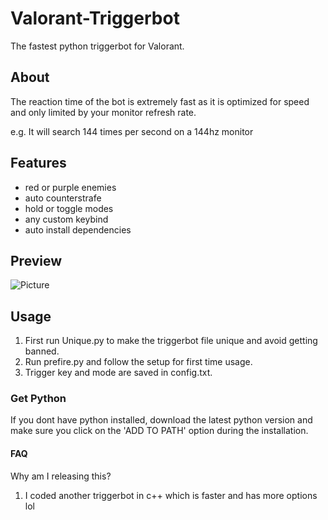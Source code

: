 # Valorant-Triggerbot
The fastest python triggerbot for Valorant.

## About
The reaction time of the bot is extremely fast as it is optimized for speed and only limited by your monitor refresh rate.

e.g. It will search 144 times per second on a 144hz monitor

## Features
- red or purple enemies
- auto counterstrafe
- hold or toggle modes
- any custom keybind
- auto install dependencies

## Preview
![Picture](https://i.ibb.co/N9cGj7J/preview.png)

## Usage
1. First run Unique.py to make the triggerbot file unique and avoid getting banned.
1. Run prefire.py and follow the setup for first time usage.
2. Trigger key and mode are saved in config.txt.

### Get Python
If you dont have python installed, download the latest python version
and make sure you click on the 'ADD TO PATH' option during
the installation.

#### FAQ
Why am I releasing this?

1. I coded another triggerbot in c++ which is faster and has more options lol
